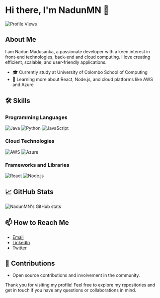 # Hi there, I'm NadunMN 👋

![Profile Views](https://komarev.com/ghpvc/?username=NadunMN&style=for-the-badge)

## About Me

I am Nadun Madusanka, a passionate developer with a keen interest in front-end technologies, back-end and cloud computing. I love creating efficient, scalable, and user-friendly applications.

- 🎓 Currently study at University of Colombo School of Computing
- 🌱 Learning more about React, Node.js, and cloud platforms like AWS and Azure

## 🛠️ Skills

### Programming Languages
![Java](https://img.shields.io/badge/Java-007396?style=for-the-badge&logo=java&logoColor=white)
![Python](https://img.shields.io/badge/Python-3776AB?style=for-the-badge&logo=python&logoColor=white)
![JavaScript](https://img.shields.io/badge/JavaScript-F7DF1E?style=for-the-badge&logo=javascript&logoColor=black)

### Cloud Technologies
![AWS](https://img.shields.io/badge/AWS-FF9900?style=for-the-badge&logo=amazonaws&logoColor=white)
![Azure](https://img.shields.io/badge/Azure-0089D6?style=for-the-badge&logo=microsoftazure&logoColor=white)

### Frameworks and Libraries
![React](https://img.shields.io/badge/React-20232A?style=for-the-badge&logo=react&logoColor=61DAFB)
![Node.js](https://img.shields.io/badge/Node.js-43853D?style=for-the-badge&logo=node-dot-js&logoColor=white)

## 📈 GitHub Stats

![NadunMN's GitHub stats](https://github-readme-stats.vercel.app/api?username=NadunMN&show_icons=true&theme=radical)

## 📫 How to Reach Me

- [Email](mailto:nadunmadusanka564@gmail.com)
- [LinkedIn](https://www.linkedin.com/in/your-profile)
- [Twitter](https://twitter.com/your-profile)


## 🤝 Contributions
- Open source contributions and involvement in the community.

Thank you for visiting my profile! Feel free to explore my repositories and get in touch if you have any questions or collaborations in mind.
